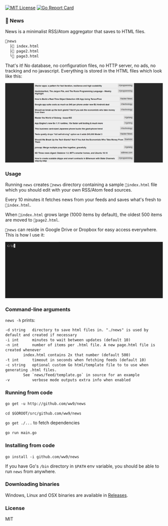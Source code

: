 [![MIT License](https://img.shields.io/badge/license-MIT-blue.svg?style=flat)](LICENSE) [![Go Report Card](https://goreportcard.com/badge/github.com/ww9/news)](https://goreportcard.com/report/github.com/ww9/news)

### 📰 News
News is a minimalist RSS/Atom aggregator that saves to HTML files.
```
📂news
  ├📰 index.html
  ├📰 page2.html
  └📰 page3.html
```

That's it! No database, no configuration files, no HTTP server, no ads, no tracking and no javascript. Everything is stored in the HTML files which look like this:

![screenshot](feed/screenshot.png)

### Usage

Running `news` creates `📂news` directory containing a sample `📰index.html` file which you should edit with your own RSS/Atom feed sources.

Every 10 minutes it fetches news from your feeds and saves what's fresh to `📰index.html`.

When `📰index.html` grows large (1000 items by default), the oldest 500 items are moved to `📰page2.html`.

`📂news` can reside in Google Drive or Dropbox for easy access everywhere. This is how I use it:

![screenshot](feed/demo.gif)

### Command-line arguments
`news -h` prints:
```
-d string	directory to save html files in. "./news" is used by default and created if necessary
-i int		minutes to wait between updates (default 10)
-n int		number of items per .html file. A new page.html file is created whenever 
		index.html contains 2x that number (default 500)
-t int		timeout in seconds when fetching feeds (default 10)
-c string	optional custom Go html/template file to to use when generating .html files. 
		See `news/feed/template.go` in source for an example
-v    		verbose mode outputs extra info when enabled
```

### Running from code
`go get -u http://github.com/ww9/news`

`cd $GOROOT/src/github.com/ww9/news`

`go get ./...` to fetch dependencies

`go run main.go`

### Installing from code
`go install -i github.com/ww9/news`

If you have Go's `/bin` directory in `$PATH` env variable, you should be able to run `news` from anywhere.

### Downloading binaries
Windows, Linux and OSX binaries are available in [Releases](https://github.com/ww9/news/releases).

### License
MIT